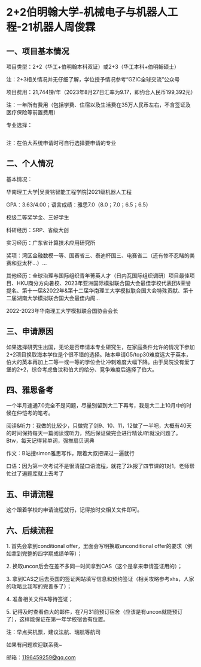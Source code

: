# 2+2伯明翰大学-机械电子与机器人工程-21机器人周俊霖

## 一、项目基本情况

项目类型：2+2（华工+伯明翰本科双证）或2+3（华工本科+伯明翰硕士）

注：2+3相关情况并无仔细了解，学位授予情况参考“GZIC全球交流”公众号

项目费用：21,744镑/年（2023年8月27日汇率为9.17，即约合人民币199,392元）

注：一年所有费用（包括学费、住宿以及生活费在35万人民币左右，不含签证及医疗保险等前置费用）

专业选择：

<figure><img src="blob:https://app.gitbook.com/3b26d546-ef09-4002-991a-ce60aabc8fe2" alt=""><figcaption></figcaption></figure>

注：在伯大系统申请时可自行选择要申请的专业

## 二、个人情况

基本情况：

华南理工大学|吴贤铭智能工程学院|2021级机器人工程

GPA：3.63/4.00；语言成绩：雅思7.0（8.0；7.0；6.5；6.5）

校级二等奖学金、三好学生

科研经历：SRP、省级大创

实习经历：广东省计算技术应用研究所

奖项：湾区金融数模一等、国赛省三、泰迪杯国三、电赛省二（还有惨不忍睹的美赛和亚太杯...）...

其他经历：全球治理与国际组织青年菁英人才（日内瓦国际组织调研）项目最佳项目、HKU商分方向暑校、2023年亚洲国际模拟联合国大会最佳学校代表团&荣誉提名、第十一届&2022年&第十二届华南理工大学模拟联合国大会特殊贡献、第十二届湖南大学模拟联合国大会最佳内阁...

2022-2023年华南理工大学模拟联合国协会会长

## 三、申请原因

如果选择研究生出国，无论是否申请本专业研究生，在家庭条件允许的情况下参加2+2项目换取海本学位是个很不错的选择。陆本申请G5/top30难度远大于英本，伯大的英本再加上二等一或一等的学位会让冲刺难度大幅下降。由于吴院没有爱丁堡的2+2，综合考虑鲁汶和伯大的给分、竞争难度后选择了伯大。

## 四、雅思备考

一个半月速通7.0完全不是问题，尽量别留到大二下再考，我是大二上10月中的时候在仲恺考的笔考。

阅读&听力：我做的比较少，只做完了剑9、10、11，12做了一半吧，大概有40天的时间保持每天一篇阅读或听力，然后保证做完会进行精读/听就没问题了。Btw，每天记得背单词，强推扇贝词典

作文：B站搜simon雅思写作，跟着大叔把课过一遍就行

口语：因为第一次考试不是很清楚口语流程，就花了2k报了四节课的1对1，老师帮忙过了遍题库就上去考了

## 五、申请流程

这个跟着学校的申请流程就行，记得按时交相关文件即可。

## 六、后续流程

1\. 首先会拿到conditional offer，里面会写明换取unconditional offer的要求（例如拿到完整的四学期成绩单等）；

2\. 换取uncon后会在差不多同一时间拿到CAS（这个是拿来申请签证用的）；

3\. 拿到CAS之后去英国的签证网站填写信息和预约签证（相关攻略参考xhs，人家的攻略比我写的完善多了）；

4\. 准备相关文件&等待签证；

5\. 记得及时查看伯大的邮件，在7月31前预订宿舍（应该是有uncon就能预订了），这样能保证在第一年学校宿舍有位置。

注：早点买机票，建议法航、瑞航等航司

&#x20;

如果有问题欢迎联系我\~

邮箱：1196459259@qq.com

